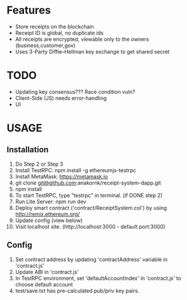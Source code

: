 # Features
- Store receipts on the blockchain
- Receipt ID is global, no duplicate ids
- All receipts are encrypted, viewable only to the owners (business,customer,gov)
- Uses 3-Party Diffie–Hellman key exchange to get shared secret

# TODO
- Updating key consensus??? Race condition vuln?
- Client-Side (JS) needs error-handling
- UI

# USAGE
## Installation
1. Do Step 2 or Step 3
2. Install TestRPC: npm install -g ethereumjs-testrpc
3. Install MetaMask: https://metamask.io
4. git clone git@github.com:anakornk/receipt-system-dapp.git
5. npm install
6. To start TestRPC, type "testrpc" in terminal. (if DONE step 2)
7. Run Lite Server: npm run dev
8. Deploy smart contract ('contract/ReceiptSystem.col') by using http://remix.ethereum.org/
9. Update config (view below)
10. Visit localhost site. (http://localhost:3000 - default port:3000)

## Config
1. Set contract address by updating 'contractAddress' variable in 'contract.js'
2. Update ABI in 'contract.js'
3. In TestRPC environment, set 'defaultAccountIndex' in 'contract.js' to choose default account
4. test/save.txt has pre-calculated pub/priv key pairs.

